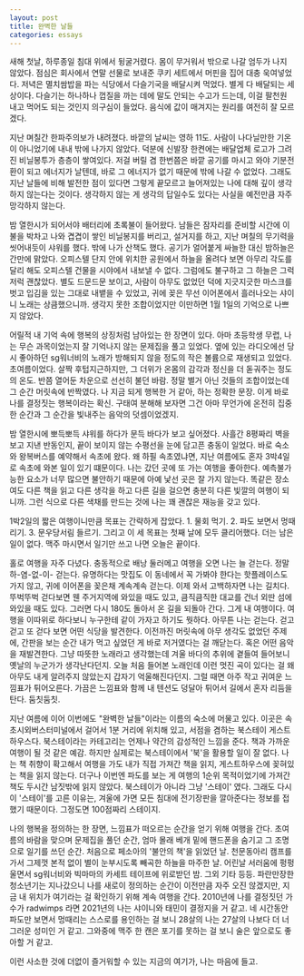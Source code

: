 ```yaml
---
layout: post
title: 완벽한 날들
categories: essays
---
```


새해 첫날, 하루종일 침대 위에서 뒹굴거렸다. 몸이 무거워서 밖으로 나갈 엄두가 나지 않았다. 점심은 회사에서 연말 선물로 보내준 쿠키 세트에서 머핀을 집어 대충 욱여넣었다. 저녁은 멸치쌈밥을 파는 식당에서 다슬기국을 배달시켜 먹었다. 별게 다 배달되는 세상이다. 다슬기는 하나하나 껍질을 까는 데에 말도 안되는 수고가 드는데, 이걸 팔천원 내고 먹어도 되는 것인지 의구심이 들었다. 음식에 값이 매겨지는 원리를 여전히 잘 모르겠다. 

지난 며칠간 한파주의보가 내려졌다. 바깥의 날씨는 영하 11도. 사람이 나다닐만한 기온이 아니었기에 내내 밖에 나가지 않았다. 덕분에 신발장 한켠에는 배달업체 로고가 그려진 비닐봉투가 층층이 쌓여있다. 저걸 버릴 겸 한번쯤은 바깥 공기를 마시고 와야 기분전환이 되고 에너지가 날텐데, 바로 그 에너지가 없기 때문에 밖에 나갈 수 없었다. 그래도 지난 날들에 비해 발전한 점이 있다면 그렇게 끝모르고 늘어져있는 나에 대해 깊이 생각하지 않는다는 것이다. 생각하지 않는 게 생각의 답일수도 있다는 사실을 예전만큼 자주 망각하지 않는다.

밤 열한시가 되어서야 배터리에 초록불이 들어왔다. 남들은 잠자리를 준비할 시간에 이불을 박차고 나와 겹겹이 쌓인 비닐봉지를 버리고, 설거지를 하고, 지난 며칠의 무기력을 씻어내듯이 샤워를 했다. 밖에 나가 산책도 했다. 공기가 얼어붙게 싸늘한 대신 밤하늘은 간만에 맑았다. 오피스텔 단지 안에 위치한 공원에서 하늘을 올려다 보면 아무리 각도를 달리 해도 오피스텔 건물을 시야에서 내보낼 수 없다. 그럼에도 불구하고 그 하늘은 그럭저럭 괜찮았다. 별도 드문드문 보이고, 사람이 아무도 없었던 덕에 지긋지긋한 마스크를 벗고 입김을 있는 그대로 내뱉을 수 있었고, 귀에 꽂은 무선 이어폰에서 흘러나오는 샤이니 노래는 상큼했으니까. 생각지 못한 조합이었지만 이만하면 1월 1일의 기억으로 나쁘지 않았다.

어릴적 내 기억 속에 행복의 상징처럼 남아있는 한 장면이 있다. 아마 초등학생 무렵, 나는 무슨 과목이었는지 잘 기억나지 않는 문제집을 풀고 있었다. 옆에 있는 라디오에선 당시 좋아하던 sg워너비의 노래가 방해되지 않을 정도의 작은 볼륨으로 재생되고 있었다. 초여름이었다. 살짝 후텁지근하지만, 그 더위가 온몸의 감각과 정신을 더 돋궈주는 정도의 온도. 반쯤 열어둔 차운으로 선선히 불던 바람. 정말 별거 아닌 것들의 조합이었는데 그 순간 머릿속에 반짝였다. 나 지금 되게 행복한 거 같아, 하는 정확한 문장. 이게 바로 나를 결정짓는 행복이라는 확신. 구태여 분해해 보자면 그건 아마 무언가에 온전히 집중한 순간과 그 순간을 빛내주는 음악의 덧셈이었겠지. 

밤 열한시에 뽀득뽀득 샤워를 하다가 문득 바다가 보고 싶어졌다. 사흘간 8평짜리 벽을 보고 지낸 반동인지, 끝이 보이지 않는 수평선을 눈에 담고픈 충동이 일었다. 바로 숙소와 왕복버스를 예약해서 속초에 왔다. 왜 하필 속초였냐면, 지난 여름에도 혼자 3박4일로 속초에 와본 일이 있기 떄문이다. 나는 갔던 곳에 또 가는 여행을 좋아한다. 예측불가능한 요소가 너무 많으면 불안하기 때문에 아예 낯선 곳은 잘 가지 않는다. 똑같은 장소여도 다른 책을 읽고 다른 생각을 하고 다른 길을 걸으면 충분히 다른 빛깔의 여행이 되니까. 그런 식으로 다른 색채를 만드는 것에 나는 꽤 괜찮은 재능을 갖고 있다.

1박2일의 짧은 여행이니만큼 목표는 간략하게 잡았다. 1. 물회 먹기. 2. 파도 보면서 멍때리기. 3. 문우당서림 들르기. 그리고 이 세 목표는 첫째 날에 모두 클리어했다. 더는 남은 일이 없다. 맥주 마시면서 일기만 쓰고 나면 오늘은 끝이다.

홀로 여행을 자주 다녔다. 충동적으로 배낭 둘러메고 여행을 오면 나는 늘 걷는다. 정말 하-염-없-이- 걷는다. 유명하다는 맛집도 이 동네에서 꼭 가봐야 한다는 핫플레이스도 가지 않고, 귀에 이어폰을 꽂은채 계속계속 걷는다. 이제 와서 고백하자면 나는 길치다. 뚜벅뚜벅 걷다보면 웬 주거지역에 와있을 때도 있고, 큼직큼직한 대교를 건너 외딴 섬에 와있을 때도 있다. 그러면 다시 180도 돌아서 온 길을 되돌아 간다. 그게 내 여행이다. 여행을 이따위로 하다보니 누구한테 같이 가자고 하기도 뭣하다. 아무튼 나는 걷는다. 걷고 걷고 또 걷다 보면 어떤 식당을 발견한다. 이전까진 머릿속에 아무 생각도 없었던 주제에, 간판을 보는 순간 내가 먹고 싶었던 게 바로 저거였다는 걸 깨닫는다. 혹은 어떤 음악을 재발견한다. 그냥 따뜻한 노래라고 생각했는데 겨울 바다의 추위에 곁들여 들어보니 옛날의 누군가가 생각난다던지. 오늘 처음 들어본 노래인데 이런 멋진 곡이 있다는 걸 왜 아무도 내게 알려주지 않았는지 갑자기 억울해진다던지. 그럴 때면 아주 작고 귀여운 느낌표가 튀어오른다. 가끔은 느낌표와 함께 내 텐션도 덩달아 튀어서 길에서 혼자 리듬을 탄다. 둠칫둠칫.

지난 여름에 이어 이번에도 "완벽한 날들"이라는 이름의 숙소에 머물고 있다. 이곳은 속초시외버스터미널에서 걸어서 1분 거리에 위치해 있고, 서점을 겸하는 북스테이 게스트하우스다. 북스테이라는 카테고리는 언제나 약간의 감성적인 느낌을 준다. 책과 가까운 여행이 될 것 같은 예감. 하지만 실제로는 북스테이에서 '북'을 활용할 일이 잘 없다. 나는 책 취향이 확고해서 여행을 가도 내가 직접 가져간 책을 읽지, 게스트하우스에 꽂혀있는 책을 읽지 않는다. 더구나 이번엔 파도를 보는 게 여행의 1순위 목적이었기에 가져간 책도 두시간 남짓밖에 읽지 않았다. 북스테이가 아니라 그냥 '스테이' 였다. 그래도 다시 이 '스테이'를 고른 이유는, 겨울에 가면 모든 침대에 전기장판을 깔아준다는 정보를 접했기 때문이다. 그정도면 100점짜리 스테이지.

나의 행복을 정의하는 한 장면, 느낌표가 떠오르는 순간을 얻기 위해 여행을 간다. 초여름의 바람을 맞으며 문제집을 풀던 순간, 엄마 몰래 베개 밑에 핸드폰을 숨기고 그 조명으로 일기를 쓰던 순간. 처음으로 페소아의 '불안의 책'을 읽었던 날. 천문동아리 캠프를 가서 그제껏 본적 없이 별이 눈부시도록 빼곡한 하늘을 마주한 날. 어린날 서러움에 펑펑 울면서 sg워너비와 빅마마의 카세트 테이프에 위로받던 밤. 그외 기타 등등. 파란만장한 청소년기는 지나갔으니 나를 새로이 정의하는 순간이 이전만큼 자주 오진 않겠지만, 지금 내 위치가 여기라는 걸 확인하기 위해 계속 여행을 간다. 2010년에 나를 결정짓던 가수가 radwimps 라면 2021년의 나는 샤이니와 태민이 결정지을 거 같고. 네 시간동안 파도만 보면서 멍때리는 스스로를 용인하는 걸 보니 28살의 나는 27살의 나보다 더 너그러운 성미인 거 같고. 그와중에 맥주 한 캔은 포기를 못하는 걸 보니 술은 앞으로도 좋아할 거 같고.

이런 사소한 것에 더없이 즐거워할 수 있는 지금의 여기가, 나는 마음에 들고.
